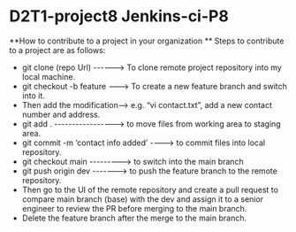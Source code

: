 # D2T1-project8  Jenkins-ci-P8

**How to contribute to a project in your organization **
Steps to contribute to a project are as follows:
- git clone (repo Url) ------> To clone remote project repository into my local machine.
- git checkout -b feature ---> To create a new feature branch and switch into it.
- Then add the modification--> e.g. “vi contact.txt”, add a new contact number and address.
- git add . -----------------> to move files from working area to staging area.
- git commit -m ‘contact info added’ ----> to commit files into local repository. 
- git checkout main ---------> to switch into the main branch
- git push origin dev -------> to push the feature branch to the remote repository.
- Then go to the UI of the remote repository and create a pull request to compare main branch (base) with the dev 
  and assign it to a senior engineer to review the PR before merging to the main branch.
- Delete the feature branch after the merge to the main branch.

